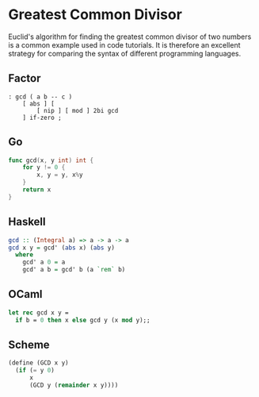 # Greatest Common Divisor

Euclid's algorithm for finding the greatest common divisor of two numbers
is a common example used in code tutorials. It is therefore an excellent
strategy for comparing the syntax of different programming languages.

## Factor

```factor
: gcd ( a b -- c )
    [ abs ] [
        [ nip ] [ mod ] 2bi gcd
    ] if-zero ;
```

## Go

```go
func gcd(x, y int) int {
    for y != 0 {
        x, y = y, x%y
    }
    return x
}
```

## Haskell

```haskell
gcd :: (Integral a) => a -> a -> a
gcd x y = gcd' (abs x) (abs y)
  where
    gcd' a 0 = a
    gcd' a b = gcd' b (a `rem` b)
```

## OCaml

```ocaml
let rec gcd x y =
  if b = 0 then x else gcd y (x mod y);;
```

## Scheme

```scheme
(define (GCD x y)
  (if (= y 0)
      x
      (GCD y (remainder x y))))
```
